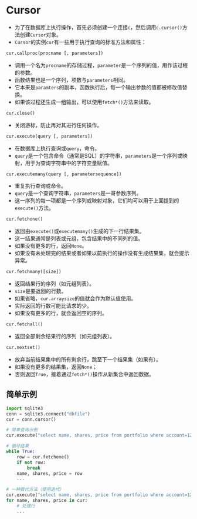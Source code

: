 # Cursor
* 为了在数据库上执行操作，首先必须创建一个连接``c``，然后调用``c.cursor()``方法创建``Cursor``对象。
* ``Cursor``的实例``cur``有一些用于执行查询的标准方法和属性：
```python
cur.callproc(procname [, parameters])
```

* 调用一个名为``procname``的存储过程，``parameter``是一个序列的值，用作该过程的参数。
* 函数结果也是一个序列，项数与``parameters``相同。
* 它本来是``paramters``的副本，函数执行后，每一个输出参数的值都被修改值替换。
* 如果该过程还生成一组输出，可以使用``fetch*()``方法来读取。
```python
cur.close()
```

* 关闭游标，防止再对其进行任何操作。
```python
cur.execute(query [, parameters])
```
* 在数据库上执行查询或``query``，命令。
* ``query``是一个包含命令（通常是SQL）的字符串，``parameters``是一个序列或映射，用于为查询字符串中的字符变量赋值。
```python
cur.executemany(query [, parametersequence])
```
* 重复执行查询或命令。
* ``query``是一个查询字符串，``parameters``是一哥参数序列。
* 这一序列的每一项都是一个序列或映射对象，它们均可以用于上面提到的``execute()``方法。
```python
cur.fetchone()
```
* 返回由``execute()``或``executemany()``生成的下一行结果集。
* 这一结果通常是列表或元组，包含结果中的不同列的值。
* 如果没有更多的行，返回``None``。
* 如果没有未处理完的结果或者如果以前执行的操作没有生成结果集，就会提示异常。
```python
cur.fetchmany([size])
```
* 返回结果行的序列（如元组列表）。
* ``size``是要返回的行数。
* 如果省略，``cur.arraysize``的值就会作为默认值使用。
* 实际返回的行数可能比请求的少。
* 如果没有更多的行，就会返回空的序列。
```python
cur.fetchall()
```
* 返回全部剩余结果行的序列（如元组列表）。
```python
cur.nextset()
```
* 放弃当前结果集中的所有剩余行，跳至下一个结果集（如果有）。
* 如果没有更多的结果集，返回``None``；
* 否则返回``True``，接着通过``fetch*()``操作从新集合中返回数据。
## 简单示例
```python
import sqlite3
conn = sqlite3.connect("dbfile")
cur = conn.cursor()

# 简单查询示例
cur.execute("select name, shares, price from portfolio where account=12345")

# 循环结果
while True:
    row = cur.fetchone()
    if not row:
        break
    name, shares, price = row
    ...

# 一种替代方法（使用迭代）
cur.execute("select name, shares, price from portfolio where account=12345")
for name, shares, price in cur:
    # 处理行
    ...
```

    